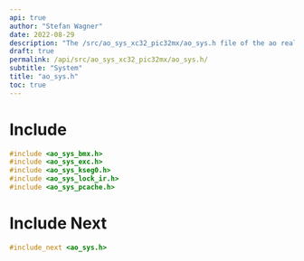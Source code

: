 ```yaml
---
api: true
author: "Stefan Wagner"
date: 2022-08-29
description: "The /src/ao_sys_xc32_pic32mx/ao_sys.h file of the ao real-time operating system."
draft: true
permalink: /api/src/ao_sys_xc32_pic32mx/ao_sys.h/
subtitle: "System"
title: "ao_sys.h"
toc: true
---
```


# Include

```c
#include <ao_sys_bmx.h>
#include <ao_sys_exc.h>
#include <ao_sys_kseg0.h>
#include <ao_sys_lock_ir.h>
#include <ao_sys_pcache.h>
```

# Include Next

```c
#include_next <ao_sys.h>
```

